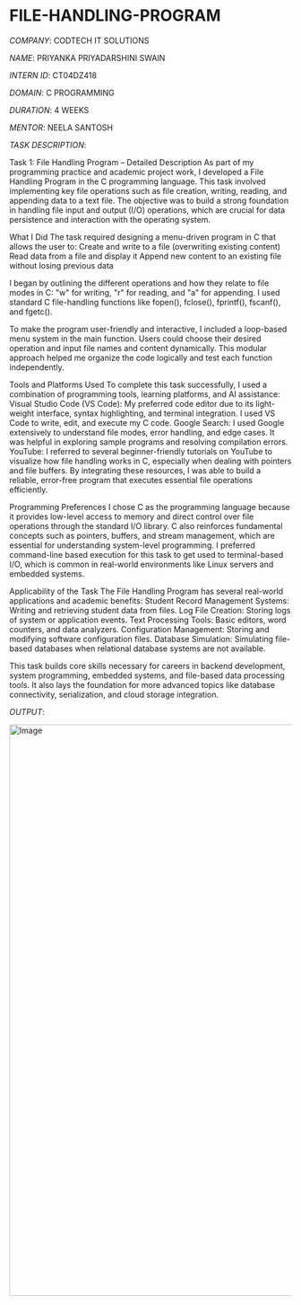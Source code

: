 # FILE-HANDLING-PROGRAM

*COMPANY*: CODTECH IT SOLUTIONS

*NAME*: PRIYANKA PRIYADARSHINI SWAIN

*INTERN ID*: CT04DZ418

*DOMAIN*: C PROGRAMMING

*DURATION*: 4 WEEKS

*MENTOR*: NEELA SANTOSH

*TASK DESCRIPTION*:

Task 1: File Handling Program – Detailed Description
As part of my programming practice and academic project work, I developed a File Handling Program in the C programming language. This task involved implementing key file operations such as file creation, writing, reading, and appending data to a text file. The objective was to build a strong foundation in handling file input and output (I/O) operations, which are crucial for data persistence and interaction with the operating system.

What I Did
The task required designing a menu-driven program in C that allows the user to:
Create and write to a file (overwriting existing content)
Read data from a file and display it
Append new content to an existing file without losing previous data

I began by outlining the different operations and how they relate to file modes in C: "w" for writing, "r" for reading, and "a" for appending. I used standard C file-handling functions like fopen(), fclose(), fprintf(), fscanf(), and fgetc().

To make the program user-friendly and interactive, I included a loop-based menu system in the main function. Users could choose their desired operation and input file names and content dynamically. This modular approach helped me organize the code logically and test each function independently.

Tools and Platforms Used
To complete this task successfully, I used a combination of programming tools, learning platforms, and AI assistance:
Visual Studio Code (VS Code): My preferred code editor due to its light-weight interface, syntax highlighting, and terminal integration. I used VS Code to write, edit, and execute my C code.
Google Search: I used Google extensively to understand file modes, error handling, and edge cases. It was helpful in exploring sample programs and resolving compilation errors.
YouTube: I referred to several beginner-friendly tutorials on YouTube to visualize how file handling works in C, especially when dealing with pointers and file buffers.
By integrating these resources, I was able to build a reliable, error-free program that executes essential file operations efficiently.

Programming Preferences
I chose C as the programming language because it provides low-level access to memory and direct control over file operations through the standard I/O library. C also reinforces fundamental concepts such as pointers, buffers, and stream management, which are essential for understanding system-level programming.
I preferred command-line based execution for this task to get used to terminal-based I/O, which is common in real-world environments like Linux servers and embedded systems.

Applicability of the Task
The File Handling Program has several real-world applications and academic benefits:
Student Record Management Systems: Writing and retrieving student data from files.
Log File Creation: Storing logs of system or application events.
Text Processing Tools: Basic editors, word counters, and data analyzers.
Configuration Management: Storing and modifying software configuration files.
Database Simulation: Simulating file-based databases when relational database systems are not available.

This task builds core skills necessary for careers in backend development, system programming, embedded systems, and file-based data processing tools. It also lays the foundation for more advanced topics like database connectivity, serialization, and cloud storage integration.

*OUTPUT*:

<img width="1918" height="1018" alt="Image" src="https://github.com/user-attachments/assets/7cbbded5-03a5-47ef-bb45-e28eef876f46" />
